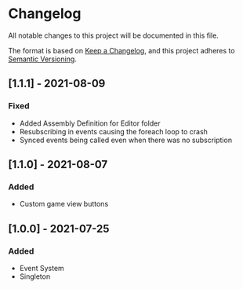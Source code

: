 # Changelog

All notable changes to this project will be documented in this file.

The format is based on [Keep a Changelog](https://keepachangelog.com/en/1.0.0/),
and this project adheres to [Semantic Versioning](https://semver.org/spec/v2.0.0.html).

## [1.1.1] - 2021-08-09

### Fixed

- Added Assembly Definition for Editor folder
- Resubscribing in events causing the foreach loop to crash
- Synced events being called even when there was no subscription

## [1.1.0] - 2021-08-07

### Added

- Custom game view buttons

## [1.0.0] - 2021-07-25

### Added

- Event System
- Singleton
